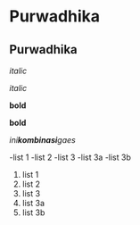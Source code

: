 # Purwadhika
## Purwadhika

*italic*

_italic_

**bold**

__bold__

_ini**kombinasi**gaes_

-list 1
-list 2
-list 3
  -list 3a
  -list 3b
  
1. list 1
1. list 2
1. list 3
  1. list 3a
  1. list 3b
